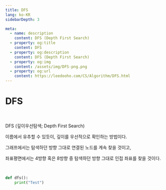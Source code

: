 ```yaml
---
title: DFS
lang: ko-KR
sidebarDepth: 3

meta:
  - name: description
    content: DFS (Depth First Search)
  - property: og:title
    content: DFS
  - property: og:description
    content: DFS (Depth First Search)
  - property: og:img
    content: /assets/img/DFS-png.png
  - property: og:url
    content: https://leedooho.com/CS/Algorithm/DFS.html
---
```


# DFS

<br>

DFS (깊이우선탐색; Depth First Search)

이름에서 유추할 수 있듯이, 깊이를 우선적으로 확인하는 방법이다.

그래프에서는 탐색하던 방향 그대로 연결된 노드를 계속 찾을 것이고,

좌표평면에서는 4방향 혹은 8방향 중 탐색하던 방향 그대로 인접 좌표를 찾을 것이다.

<br>

```python
def dfs():
    print("Test")
```

<br>